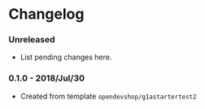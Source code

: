 # Changelog

### Unreleased

* List pending changes here.

### 0.1.0 - 2018/Jul/30

* Created from template `opendevshop/g1astartertest2`
